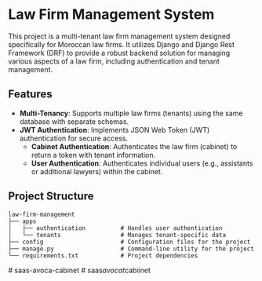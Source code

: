 # Law Firm Management System

This project is a multi-tenant law firm management system designed specifically for Moroccan law firms. It utilizes Django and Django Rest Framework (DRF) to provide a robust backend solution for managing various aspects of a law firm, including authentication and tenant management.

## Features

- **Multi-Tenancy**: Supports multiple law firms (tenants) using the same database with separate schemas.
- **JWT Authentication**: Implements JSON Web Token (JWT) authentication for secure access.
  - **Cabinet Authentication**: Authenticates the law firm (cabinet) to return a token with tenant information.
  - **User Authentication**: Authenticates individual users (e.g., assistants or additional lawyers) within the cabinet.

## Project Structure

```
law-firm-management
├── apps
│   ├── authentication          # Handles user authentication
│   └── tenants                 # Manages tenant-specific data
├── config                      # Configuration files for the project
├── manage.py                   # Command-line utility for the project
└── requirements.txt            # Project dependencies
```
#   s a a s - a v o c a - c a b i n e t  
 #   s a a s _ a v o c a t _ c a b i i n e t  
 